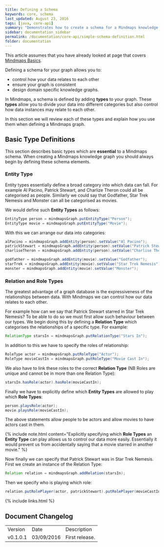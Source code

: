 ```yaml
---
title: Defining a Schema
keywords: core, schema
last_updated: August 23, 2016
tags: [java, core-api]
summary: "Demonstrates how to create a schema for a Mindmaps knowledge graph."
sidebar: documentation_sidebar
permalink: /documentation/core-api/simple-schema-definition.html
folder: documentation
---
```


This article assumes that you have already looked at page that covers [Mindmaps Basics](../the-basics/mindmaps-basics.html).


Defining a schema for your graph allows you to:

* control how your data relates to each other
* ensure your graph is consistent
* design domain specific knowledge graphs.

In Mindmaps, a schema is defined by adding **types** to your graph.
These **types** allow you to divide your data into different categories but also control how data instances may relate to each other.

In this section we will review each of these types and explain how you use them when defining a Mindmaps graph.

## Basic Type Definitions

This section describes basic types which are **essential** to a Mindmaps schema.
When creating a Mindmaps knowledge graph you should always begin by defining these schema elements.

### Entity Type

Entity types essentially define a broad category into which data can fall. For example Al Pacino, Patrick Stewart,
and Charlize Theron could all be categorised as people.
Similarly we could say that Godfather, Star Trek Nemesis and Monster can all be categorised as movies.

We would define such **Entity Types** as follows:

```java
EntityType person = mindmapsGraph.putEntityType("Person");
EntityType movie = mindmapsGraph.putEntityType("Movie");
```

With this we can arrange our data into categories:

```java
alPacino = mindmapsGraph.addEntity(person).setValue("Al Pacino");
patrickStewart = mindmapsGraph.addEntity(person).setValue("Patrick Stewart");
charliseTheron = mindmapsGraph.addEntity(person).setValue("Charlise Theron");

godfather = mindmapsGraph.addEntity(movie).setValue("Godfather");
starTrek = mindmapsGraph.addEntity(movie).setValue("Star Trek Nemesis");
monster = mindmapsGraph.addEntity(movie).setValue("Monster");
```

### Relation and Role Types

The greatest advantage of a graph database is the expressiveness of the relationships between data.
With Mindmaps we can control how our data relates to each other.

For example how can we say that Patrick Stewart starred in Star Trek Nemesis?
To be able to do so we must first allow such behaviour between our types.
We begin doing this by defining a **Relation Type** which categorises the relationships of a specific type.
For example:

```java
RelationType starsIn = mindmapsGraph.putRelationType("Stars In");
```

In addition to this we have to specify the roles of relationship:

```java
RoleType actor = mindmapsGraph.putRoleType("Actor");
RoleType movieCastIn = mindmapsGraph.putRoleType("Movie Cast In");
```

We also have to link these roles to the correct **Relation Type** (NB Roles are unique and cannot be in more than one
Relation Type):


```java
starsIn.hasRole(actor).hasRole(movieCastIn);
```

Finally we have to explicitly define which **Entity Types** are allowed to play which **Role Types**:

```java
person.playsRole(actor);
movie.playsRole(movieCastIn);
```

The above statements allow people to be actors and allow movies to have actors cast in them.

{% include note.html content="Explicitly specifying which **Role Types** an **Entity Type** can play allows us to control our data more easily.
Essentially it would prevent us from accidentally saying that a movie starred in another movie." %}

Now finally we can specify that Patrick Stewart was in Star Trek Nemesis.
First we create an instance of the Relation Type:


```java
Relation relation = mindmapsGraph.addRelation(starsIn);
```

Then we specify who is playing which role:

```java
relation.putRolePlayer(actor, patrickStewart).putRolePlayer(movieCastIn, startrek);
```

{% include links.html %}

## Document Changelog  


<table>
    <tr>
        <td>Version</td>
        <td>Date</td>
        <td>Description</td>        
    </tr>
        <tr>
        <td>v0.1.0.1</td>
        <td>03/09/2016</td>
        <td>First release.</td>        
    </tr>

</table>